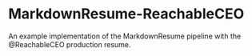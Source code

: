 # MarkdownResume-ReachableCEO

An example implementation of the MarkdownResume pipeline with the @ReachableCEO production resume. 